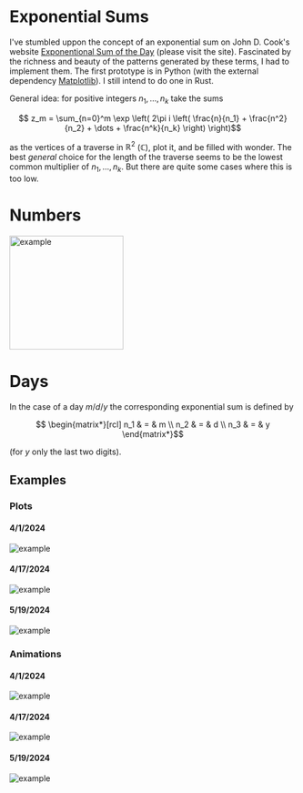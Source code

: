 # Exponential Sums

I've stumbled uppon the concept of an exponential sum on John D. Cook's website [Exponentional Sum of the Day][expsum] (please visit the site). Fascinated by the richness and beauty of the patterns generated by these terms, I had to implement them. The first prototype is in Python (with the external dependency [Matplotlib][matplotlib]). I still intend to do one in Rust.

General idea: for positive integers $`n_1,\, \dots,\, n_k`$ take the sums
```math
    z_m =
    \sum_{n=0}^m
        \exp \left( 2\pi i \left(
            \frac{n}{n_1} + \frac{n^2}{n_2} + \dots + \frac{n^k}{n_k}
        \right) \right)
```
as the vertices of a traverse in $`\mathbb{R}^2`$ ($`\mathbb{C}`$), plot it, and be filled with wonder. The best _general_ choice for the length of the traverse seems to be the lowest common multiplier of $`n_1,\, \dots,\, n_k`$. But there are quite some cases where this is too low.

# Numbers
<img src="Numbers/2_13_31/2-13-31_31-13-2.png" alt="example" width="200"/>

# Days
In the case of a day $`m/d/y`$ the corresponding exponential sum is defined by
```math
    \begin{matrix*}[rcl]
        n_1 & = & m \\
        n_2 & = & d \\
        n_3 & = & y
    \end{matrix*}
```
 (for $`y`$ only the last two digits).

## Examples
### Plots
#### 4/1/2024
![example](Days/24/04/4-1-24.png)
#### 4/17/2024
![example](Days/24/04/4-17-24.png)
#### 5/19/2024
![example](Days/24/05/5-19-24.png)

### Animations
#### 4/1/2024
![example](Days/24/04/4-1-24.gif)
#### 4/17/2024
![example](Days/24/04/4-17-24.gif)
#### 5/19/2024
![example](Days/24/05/5-19-24.gif)


 [expsum]:https://www.johndcook.com/expsum/
 [matplotlib]:https://matplotlib.org/stable/
